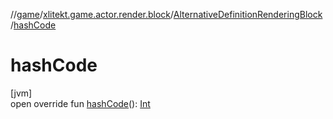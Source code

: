 //[game](../../../index.md)/[xlitekt.game.actor.render.block](../index.md)/[AlternativeDefinitionRenderingBlock](index.md)/[hashCode](hash-code.md)

# hashCode

[jvm]\
open override fun [hashCode](hash-code.md)(): [Int](https://kotlinlang.org/api/latest/jvm/stdlib/kotlin/-int/index.html)
